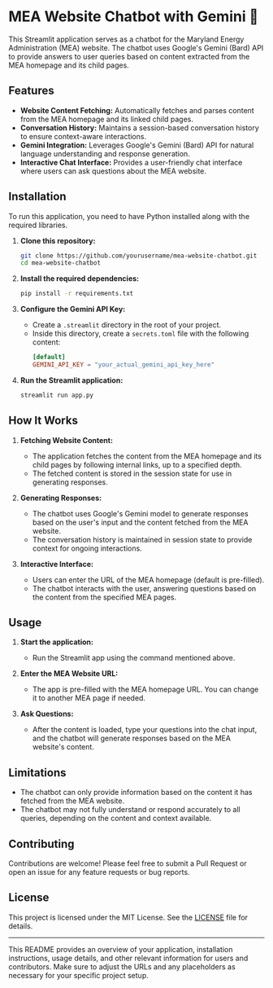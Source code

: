 
# MEA Website Chatbot with Gemini 🤖

This Streamlit application serves as a chatbot for the Maryland Energy Administration (MEA) website. The chatbot uses Google's Gemini (Bard) API to provide answers to user queries based on content extracted from the MEA homepage and its child pages.

## Features

- **Website Content Fetching:** Automatically fetches and parses content from the MEA homepage and its linked child pages.
- **Conversation History:** Maintains a session-based conversation history to ensure context-aware interactions.
- **Gemini Integration:** Leverages Google's Gemini (Bard) API for natural language understanding and response generation.
- **Interactive Chat Interface:** Provides a user-friendly chat interface where users can ask questions about the MEA website.

## Installation

To run this application, you need to have Python installed along with the required libraries.

1. **Clone this repository:**
   ```bash
   git clone https://github.com/yourusername/mea-website-chatbot.git
   cd mea-website-chatbot
   ```

2. **Install the required dependencies:**
   ```bash
   pip install -r requirements.txt
   ```

3. **Configure the Gemini API Key:**
   - Create a `.streamlit` directory in the root of your project.
   - Inside this directory, create a `secrets.toml` file with the following content:
     ```toml
     [default]
     GEMINI_API_KEY = "your_actual_gemini_api_key_here"
     ```

4. **Run the Streamlit application:**
   ```bash
   streamlit run app.py
   ```

## How It Works

1. **Fetching Website Content:**
   - The application fetches the content from the MEA homepage and its child pages by following internal links, up to a specified depth.
   - The fetched content is stored in the session state for use in generating responses.

2. **Generating Responses:**
   - The chatbot uses Google's Gemini model to generate responses based on the user's input and the content fetched from the MEA website.
   - The conversation history is maintained in session state to provide context for ongoing interactions.

3. **Interactive Interface:**
   - Users can enter the URL of the MEA homepage (default is pre-filled).
   - The chatbot interacts with the user, answering questions based on the content from the specified MEA pages.

## Usage

1. **Start the application:**
   - Run the Streamlit app using the command mentioned above.

2. **Enter the MEA Website URL:**
   - The app is pre-filled with the MEA homepage URL. You can change it to another MEA page if needed.

3. **Ask Questions:**
   - After the content is loaded, type your questions into the chat input, and the chatbot will generate responses based on the MEA website's content.

## Limitations

- The chatbot can only provide information based on the content it has fetched from the MEA website.
- The chatbot may not fully understand or respond accurately to all queries, depending on the content and context available.

## Contributing

Contributions are welcome! Please feel free to submit a Pull Request or open an issue for any feature requests or bug reports.

## License

This project is licensed under the MIT License. See the [LICENSE](LICENSE) file for details.

---

This README provides an overview of your application, installation instructions, usage details, and other relevant information for users and contributors. Make sure to adjust the URLs and any placeholders as necessary for your specific project setup.
